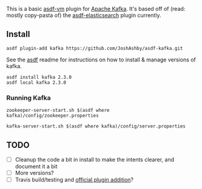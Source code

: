 This is a basic [asdf-vm](https://github.com/asdf-vm/asdf) plugin for [Apache
Kafka](https://kafka.apache.org/). It's based off of (read: mostly copy-pasta
of) the
[asdf-elasticsearch](https://github.com/mikestephens/asdf-elasticsearch) plugin
currently.

## Install
```
asdf plugin-add kafka https://github.com/JoshAshby/asdf-kafka.git
```

See the [asdf](https://github.com/asdf-vm/asdf) readme for instructions on how to install & manage versions of kafka.

```
asdf install kafka 2.3.0
asdf local kafka 2.3.0
```

### Running Kafka

```
zookeeper-server-start.sh $(asdf where kafka)/config/zookeeper.properties
```

```
kafka-server-start.sh $(asdf where kafka)/config/server.properties
```

## TODO
 - [ ] Cleanup the code a bit in install to make the intents clearer, and document it a bit
 - [ ] More versions?
 - [ ] Travis build/testing and [official plugin addition](https://github.com/asdf-vm/asdf-plugins)?

